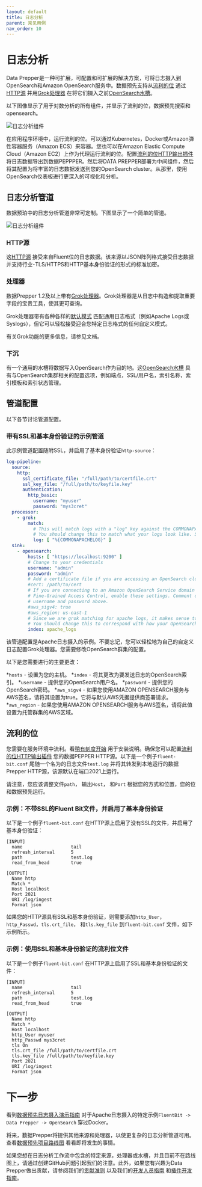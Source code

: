 ```yaml
---
layout: default
title: 日志分析
parent: 常见用例
nav_order: 10
---
```


# 日志分析

Data Prepper是一种可扩展，可配置和可扩展的解决方案，可将日志摄入到OpenSearch和Amazon OpenSearch服务中。数据预先支持从[流利的位](https://fluentbit.io/) 通过[HTTP源](https://github.com/opensearch-project/data-prepper/blob/main/data-prepper-plugins/http-source/README.md) 并用[Grok处理器](https://github.com/opensearch-project/data-prepper/blob/main/data-prepper-plugins/grok-processor/README.md) 在将它们摄入之前[OpenSearch水槽](https://github.com/opensearch-project/data-prepper/blob/main/data-prepper-plugins/opensearch/README.md)。

以下图像显示了用于对数分析的所有组件，并显示了流利的位，数据预先搜索和opensearch。

![日志分析组件]({{site.url}}{{site.baseurl}}/images/data-prepper/log-analytics/log-analytics-components.jpg)

在应用程序环境中，运行流利的位。可以通过Kubernetes，Docker或Amazon弹性容器服务（Amazon ECS）来容器。您也可以在Amazon Elastic Compute Cloud（Amazon EC2）上作为代理运行流利的位。配置[流利的位HTTP输出插件](https://docs.fluentbit.io/manual/pipeline/outputs/http) 将日志数据导出到数据PEPPPER。然后将DATA PREPPER部署为中间组件，然后将其配置为将丰富的日志数据发送到您的OpenSearch cluster。从那里，使用OpenSearch仪表板进行更深入的可视化和分析。

## 日志分析管道

数据预珀中的日志分析管道非常可定制。下图显示了一个简单的管道。

![日志分析组件]({{site.url}}{{site.baseurl}}/images/data-prepper/log-analytics/log-ingestion-pipeline.jpg)

### HTTP源

这[HTTP源](https://github.com/opensearch-project/data-prepper/blob/main/data-prepper-plugins/http-source/README.md) 接受来自Fluent位的日志数据。该来源以JSON阵列格式接受日志数据并支持行业-TLS/HTTPS和HTTP基本身份验证的形式的标准加密。

### 处理器

数据Prepper 1.2及以上带有[Grok处理器](https://github.com/opensearch-project/data-prepper/blob/main/data-prepper-plugins/grok-processor/README.md)。Grok处理器是从日志中构造和提取重要字段的宝贵工具，使其更可查询。

Grok处理器带有各种各样的[默认模式](https://github.com/thekrakken/java-grok/blob/master/src/main/resources/patterns/patterns) 匹配通用日志格式（例如Apache Logs或Syslogs），但它可以轻松接受迎合您特定日志格式的任何自定义模式。

有关Grok功能的更多信息，请参见文档。

### 下沉

有一个通用的水槽将数据写入OpenSearch作为目的地。这[OpenSearch水槽](https://github.com/opensearch-project/data-prepper/blob/main/data-prepper-plugins/opensearch/README.md) 具有与OpenSearch集群相关的配置选项，例如端点，SSL/用户名，索引名称，索引模板和索引状态管理。

## 管道配置

以下各节讨论管道配置。

### 带有SSL和基本身份验证的示例管道

此示例管道配置随附SSL，并启用了基本身份验证`http-source`：

```yaml
log-pipeline:
  source:
    http:
      ssl_certificate_file: "/full/path/to/certfile.crt"
      ssl_key_file: "/full/path/to/keyfile.key"
      authentication:
        http_basic:
          username: "myuser"
          password: "mys3cret"
  processor:
    - grok:
        match:
          # This will match logs with a "log" key against the COMMONAPACHELOG pattern (ex: { "log": "actual apache log..." } )
          # You should change this to match what your logs look like. See the grok documenation to get started.
          log: [ "%{COMMONAPACHELOG}" ]
  sink:
    - opensearch:
        hosts: [ "https://localhost:9200" ]
        # Change to your credentials
        username: "admin"
        password: "admin"
        # Add a certificate file if you are accessing an OpenSearch cluster with a self-signed certificate  
        #cert: /path/to/cert
        # If you are connecting to an Amazon OpenSearch Service domain without
        # Fine-Grained Access Control, enable these settings. Comment out the
        # username and password above.
        #aws_sigv4: true
        #aws_region: us-east-1
        # Since we are grok matching for apache logs, it makes sense to send them to an OpenSearch index named apache_logs.
        # You should change this to correspond with how your OpenSearch indexes are set up.
        index: apache_logs
```

该管道配置是Apache日志摄入的示例。不要忘记，您可以轻松地为自己的自定义日志配置Grok处理器。您需要修改OpenSearch群集的配置。

以下是您需要进行的主要更改：

*`hosts`  - 设置为您的主机。
*`index`  - 将其更改为要发送日志的OpenSearch索引。
*`username`  - 提供您的OpenSearch用户名。
*`password`  - 提供您的OpenSearch密码。
*`aws_sigv4`  - 如果您使用AMAZON OPENSEARCH服务与AWS签名，请将其设置为true。它将与默认AWS凭据提供商签署请求。
*`aws_region`  - 如果您使用AMAZON OPENSEARCH服务与AWS签名，请将此值设置为托管群集的AWS区域。

## 流利的位

您需要在服务环境中流利。看[稍有刻度开始](https://docs.fluentbit.io/manual/installation/getting-started-with-fluent-bit) 用于安装说明。确保您可以配置[流利的位HTTP输出插件](https://docs.fluentbit.io/manual/pipeline/outputs/http) 您的数据PEPPER HTTP源。以下是一个例子`fluent-bit.conf` 尾随一个名为的日志文件`test.log` 并将其转发到本地运行的数据Prepper HTTP源，该源默认在端口2021上运行。

请注意，您应该调整文件`path`， 输出`Host`， 和`Port` 根据您的方式和位置，您的位和数据预先运行。

### 示例：不带SSL的Fluent Bit文件，并启用了基本身份验证

以下是一个例子`fluent-bit.conf` 在HTTP源上启用了没有SSL的文件，并启用了基本身份验证：

```
[INPUT]
  name                  tail
  refresh_interval      5
  path                  test.log
  read_from_head        true

[OUTPUT]
  Name http
  Match *
  Host localhost
  Port 2021
  URI /log/ingest
  Format json
```

如果您的HTTP源具有SSL和基本身份验证，则需要添加`http_User`，`http_Passwd`，`tls.crt_file`， 和`tls.key_file` 到`fluent-bit.conf` 文件，如下示例所示。

### 示例：使用SSL和基本身份验证的流利位文件

以下是一个例子`fluent-bit.conf` 在HTTP源上启用了SSL和基本身份验证的文件：

```
[INPUT]
  name                  tail
  refresh_interval      5
  path                  test.log
  read_from_head        true

[OUTPUT]
  Name http
  Match *
  Host localhost
  http_User myuser
  http_Passwd mys3cret
  tls On
  tls.crt_file /full/path/to/certfile.crt
  tls.key_file /full/path/to/keyfile.key
  Port 2021
  URI /log/ingest
  Format json
```

# 下一步

看到[数据预先日志摄入演示指南](https://github.com/opensearch-project/data-prepper/blob/main/examples/log-ingestion/README.md) 对于Apache日志摄入的特定示例`FluentBit -> Data Prepper -> OpenSearch` 穿过Docker。

将来，数据Prepper将提供其他来源和处理器，以使更复杂的日志分析管道可用。查看[数据预先项目路线图](https://github.com/opensearch-project/data-prepper/projects/1) 看看即将发生的事情。

如果您想在日志分析工作流中包含的特定来源，处理器或水槽，并且目前不在路线图上，请通过创建GitHub问题引起我们的注意。此外，如果您有兴趣为Data Prepper做出贡献，请参阅我们的[贡献准则](https://github.com/opensearch-project/data-prepper/blob/main/CONTRIBUTING.md) 以及我们的[开发人员指南](https://github.com/opensearch-project/data-prepper/blob/main/docs/developer_guide.md) 和[插件开发指南](https://github.com/opensearch-project/data-prepper/blob/main/docs/plugin_development.md)。

